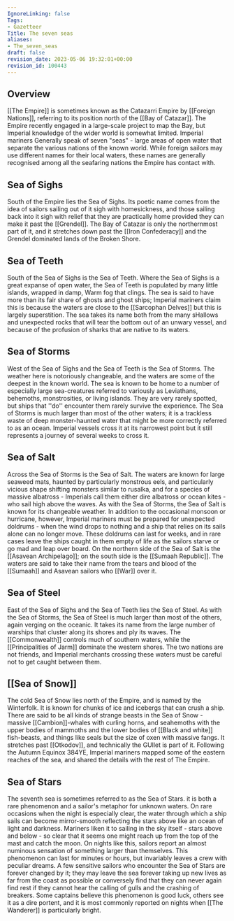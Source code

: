 ```yaml
---
IgnoreLinking: false
Tags:
- Gazetteer
Title: The seven seas
aliases:
- The_seven_seas
draft: false
revision_date: 2023-05-06 19:32:01+00:00
revision_id: 100443
---
```


## Overview
[[The Empire]] is sometimes known as the Catazarri Empire by [[Foreign Nations]], referring to its position north of the [[Bay of Catazar]]. The Empire recently engaged in a large-scale project to map the Bay, but Imperial knowledge of the wider world is somewhat limited.
Imperial mariners Generally speak of seven "seas" - large areas of open water that separate the various nations of the known world. While foreign sailors may use different names for their local waters, these names are generally recognised among all the seafaring nations the Empire has contact with.
## Sea of Sighs
South of the Empire lies the Sea of Sighs. Its poetic name comes from the idea of sailors sailing out of it sigh with homesickness, and those sailing back into it sigh with relief that they are practically home provided they can make it past the [[Grendel]]. The Bay of Catazar is only the northernmost part of it, and it stretches down past the [[Iron Confederacy]] and the Grendel dominated lands of the Broken Shore. 
## Sea of Teeth
South of the Sea of Sighs is the Sea of Teeth. Where the Sea of Sighs is a great expanse of open water, the Sea of Teeth is populated by many little islands, wrapped in damp, Warm fog that clings. The sea is said to have more than its fair share of ghosts and ghost ships; Imperial mariners claim this is because the waters are close to the [[Sarcophan Delves]] but this is largely superstition. 
The sea takes its name both from the many sHallows and unexpected rocks that will tear the bottom out of an unwary vessel, and because of the profusion of sharks that are native to its waters.
## Sea of Storms
West of the Sea of Sighs and the Sea of Teeth is the Sea of Storms. The weather here is notoriously changeable, and the waters are some of the deepest in the known world. The sea is known to be home to a number of especially large sea-creatures referred to variously as Leviathans, behemoths, monstrosities, or living islands. They are very rarely spotted, but ships that ''do'' encounter them rarely survive the experience.
The Sea of Storms is much larger than most of the other waters; it is a trackless waste of deep monster-haunted water that might be more correctly referred to as an ocean. Imperial vessels cross it at its narrowest point but it still represents a journey of several weeks to cross it.
## Sea of Salt
Across the Sea of Storms is the Sea of Salt. The waters are known for large seaweed mats, haunted by particularly monstrous eels, and particularly vicious shape shifting monsters similar to rusalka, and for a species of massive albatross - Imperials call them either dire albatross or ocean kites - who sail high above the waves.
As with the Sea of Storms, the Sea of Salt is known for its changeable weather. In addition to the occasional monsoon or hurricane, however, Imperial mariners must be prepared for unexpected doldrums - when the wind drops to nothing and a ship that relies on its sails alone can no longer move. These doldrums can last for weeks, and in rare cases leave the ships caught in them empty of life as the sailors starve or go mad and leap over board.
On the northern side of the Sea of Salt is the [[Asavean Archipelago]]; on the south side is the [[Sumaah Republic]]. The waters are said to take their name from the tears and blood of the [[Sumaah]] and Asavean sailors who [[War]] over it. 
## Sea of Steel
East of the Sea of Sighs and the Sea of Teeth lies the Sea of Steel. As with the Sea of Storms, the Sea of Steel is much larger than most of the others, again verging on the oceanic. It takes its name from the large number of warships that cluster along its shores and ply its waves. The [[Commonwealth]] controls much of  southern waters, while the [[Principalities of Jarm]] dominate the western shores. The two nations are not friends, and Imperial merchants crossing these waters must be careful not to get caught between them. 
## [[Sea of Snow]]
The cold Sea of Snow lies north of the Empire, and is named by the Winterfolk. It is known for chunks of ice and icebergs that can crush a ship. There are said to be all kinds of strange beasts in the Sea of Snow - massive [[Cambion]]-whales with curling horns, and seahemoths with the upper bodies of mammoths and the lower bodies of [[Black and white]] fish-beasts, and things like seals but the size of oxen with massive fangs. It stretches past [[Otkodov]], and technically the GUllet is part of it. Following the Autumn Equinox 384YE, Imperial mariners mapped some of the eastern reaches of the sea, and shared the details with the rest of The Empire.
## Sea of Stars
The seventh sea is sometimes referred to as the Sea of Stars. it is both a rare phenomenon and a sailor's metaphor for unknown waters. On rare occasions when the night is especially clear, the water through which a ship sails can become mirror-smooth reflecting the stars above like an ocean of light and darkness. Mariners liken it to sailing in the sky itself - stars above and below - so clear that it seems one might reach up from the top of the mast and catch the moon. 
On nights like this, sailors report an almost numinous sensation of something larger than themselves. This phenomenon can last for minutes or hours, but invariably leaves a crew with peculiar dreams. A few sensitive sailors who encounter the Sea of Stars are forever changed by it; they may leave the sea forever taking up new lives as far from the coast as possible or conversely find that they can never again find rest if they cannot hear the calling of gulls and the crashing of breakers.
Some captains believe this phenomenon is good luck, others see it as a dire portent, and it is most commonly reported on nights when [[The Wanderer]] is particularly bright.